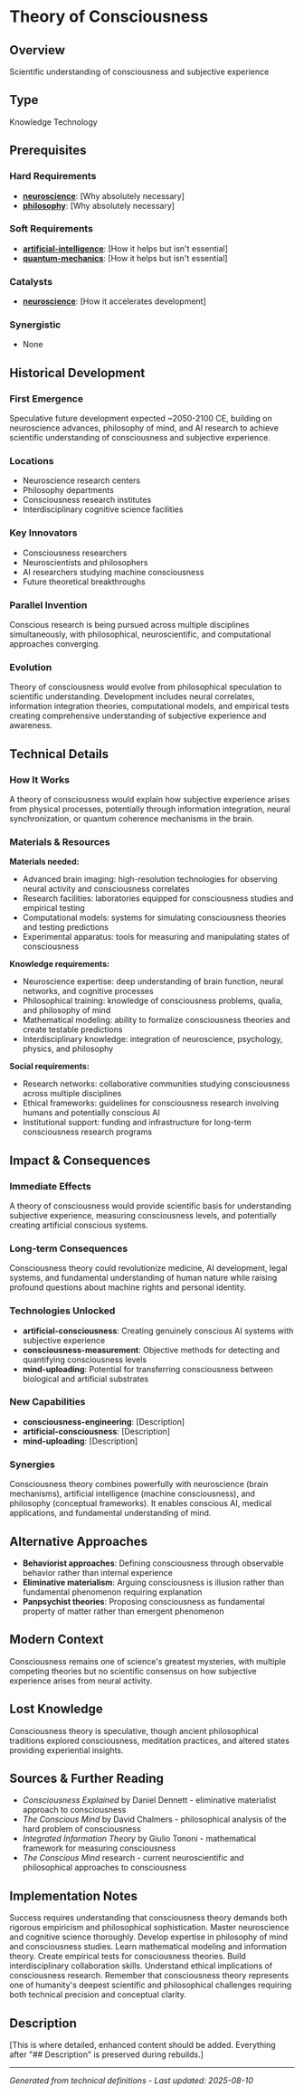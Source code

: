 # Theory of Consciousness

## Overview
Scientific understanding of consciousness and subjective experience

## Type
Knowledge Technology

## Prerequisites

### Hard Requirements
- **[neuroscience](../neuroscience/README.md)**: [Why absolutely necessary]
- **[philosophy](../philosophy/README.md)**: [Why absolutely necessary]

### Soft Requirements
- **[artificial-intelligence](../artificial-intelligence/README.md)**: [How it helps but isn't essential]
- **[quantum-mechanics](../quantum-mechanics/README.md)**: [How it helps but isn't essential]

### Catalysts
- **[neuroscience](../neuroscience/README.md)**: [How it accelerates development]

### Synergistic
- None

## Historical Development

### First Emergence
Speculative future development expected ~2050-2100 CE, building on neuroscience advances, philosophy of mind, and AI research to achieve scientific understanding of consciousness and subjective experience.

### Locations
- Neuroscience research centers
- Philosophy departments
- Consciousness research institutes
- Interdisciplinary cognitive science facilities

### Key Innovators
- Consciousness researchers
- Neuroscientists and philosophers
- AI researchers studying machine consciousness
- Future theoretical breakthroughs

### Parallel Invention
Conscious research is being pursued across multiple disciplines simultaneously, with philosophical, neuroscientific, and computational approaches converging.

### Evolution
Theory of consciousness would evolve from philosophical speculation to scientific understanding. Development includes neural correlates, information integration theories, computational models, and empirical tests creating comprehensive understanding of subjective experience and awareness.

## Technical Details

### How It Works
A theory of consciousness would explain how subjective experience arises from physical processes, potentially through information integration, neural synchronization, or quantum coherence mechanisms in the brain.

### Materials & Resources
**Materials needed:**
- Advanced brain imaging: high-resolution technologies for observing neural activity and consciousness correlates
- Research facilities: laboratories equipped for consciousness studies and empirical testing
- Computational models: systems for simulating consciousness theories and testing predictions
- Experimental apparatus: tools for measuring and manipulating states of consciousness

**Knowledge requirements:**
- Neuroscience expertise: deep understanding of brain function, neural networks, and cognitive processes
- Philosophical training: knowledge of consciousness problems, qualia, and philosophy of mind
- Mathematical modeling: ability to formalize consciousness theories and create testable predictions
- Interdisciplinary knowledge: integration of neuroscience, psychology, physics, and philosophy

**Social requirements:**
- Research networks: collaborative communities studying consciousness across multiple disciplines
- Ethical frameworks: guidelines for consciousness research involving humans and potentially conscious AI
- Institutional support: funding and infrastructure for long-term consciousness research programs





## Impact & Consequences

### Immediate Effects
A theory of consciousness would provide scientific basis for understanding subjective experience, measuring consciousness levels, and potentially creating artificial conscious systems.

### Long-term Consequences
Consciousness theory could revolutionize medicine, AI development, legal systems, and fundamental understanding of human nature while raising profound questions about machine rights and personal identity.

### Technologies Unlocked
- **artificial-consciousness**: Creating genuinely conscious AI systems with subjective experience
- **consciousness-measurement**: Objective methods for detecting and quantifying consciousness levels
- **mind-uploading**: Potential for transferring consciousness between biological and artificial substrates

### New Capabilities
- **consciousness-engineering**: [Description]
- **artificial-consciousness**: [Description]
- **mind-uploading**: [Description]

### Synergies
Consciousness theory combines powerfully with neuroscience (brain mechanisms), artificial intelligence (machine consciousness), and philosophy (conceptual frameworks). It enables conscious AI, medical applications, and fundamental understanding of mind.

## Alternative Approaches
- **Behaviorist approaches**: Defining consciousness through observable behavior rather than internal experience
- **Eliminative materialism**: Arguing consciousness is illusion rather than fundamental phenomenon requiring explanation
- **Panpsychist theories**: Proposing consciousness as fundamental property of matter rather than emergent phenomenon

## Modern Context
Consciousness remains one of science's greatest mysteries, with multiple competing theories but no scientific consensus on how subjective experience arises from neural activity.

## Lost Knowledge
Consciousness theory is speculative, though ancient philosophical traditions explored consciousness, meditation practices, and altered states providing experiential insights.

## Sources & Further Reading
- *Consciousness Explained* by Daniel Dennett - eliminative materialist approach to consciousness
- *The Conscious Mind* by David Chalmers - philosophical analysis of the hard problem of consciousness
- *Integrated Information Theory* by Giulio Tononi - mathematical framework for measuring consciousness
- *The Conscious Mind* research - current neuroscientific and philosophical approaches to consciousness

## Implementation Notes
Success requires understanding that consciousness theory demands both rigorous empiricism and philosophical sophistication. Master neuroscience and cognitive science thoroughly. Develop expertise in philosophy of mind and consciousness studies. Learn mathematical modeling and information theory. Create empirical tests for consciousness theories. Build interdisciplinary collaboration skills. Understand ethical implications of consciousness research. Remember that consciousness theory represents one of humanity's deepest scientific and philosophical challenges requiring both technical precision and conceptual clarity.

## Description



[This is where detailed, enhanced content should be added. Everything after "## Description" is preserved during rebuilds.]

---
*Generated from technical definitions - Last updated: 2025-08-10*
